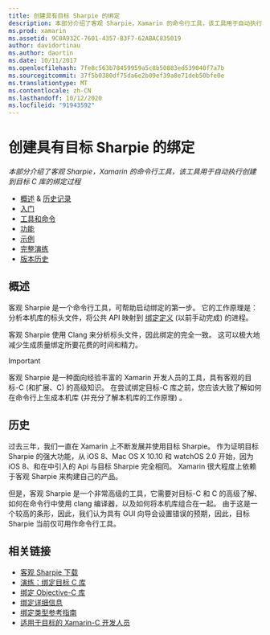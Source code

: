 ```yaml
---
title: 创建具有目标 Sharpie 的绑定
description: 本部分介绍了客观 Sharpie，Xamarin 的命令行工具，该工具用于自动执行创建到目标 C 库的绑定过程
ms.prod: xamarin
ms.assetid: 9C0A932C-7601-4357-B3F7-62ABAC835019
author: davidortinau
ms.author: daortin
ms.date: 10/11/2017
ms.openlocfilehash: 7fe8c563b78459959a5c8b50883ed539040f7a7b
ms.sourcegitcommit: 37f5b0380df75da6e2b09ef39a8e71deb50bfe0e
ms.translationtype: MT
ms.contentlocale: zh-CN
ms.lasthandoff: 10/12/2020
ms.locfileid: "91943592"
---
```

# <a name="creating-bindings-with-objective-sharpie"></a>创建具有目标 Sharpie 的绑定

_本部分介绍了客观 Sharpie，Xamarin 的命令行工具，该工具用于自动执行创建到目标 C 库的绑定过程_

- [概述](#overview)  & [历史记录](#history)
- [入门](get-started.md)
- [工具和命令](tools.md)
- [功能](platform/index.md)
- [示例](examples/index.md)
- [完整演练](~/ios/platform/binding-objective-c/walkthrough.md)
- [版本历史](releases.md)

## <a name="overview"></a>概述

客观 Sharpie 是一个命令行工具，可帮助启动绑定的第一步。
它的工作原理是：分析本机库的标头文件，将公共 API 映射到 [绑定定义](~/cross-platform/macios/binding/objective-c-libraries.md#The_API_definition_file) (以前手动完成) 的进程。

客观 Sharpie 使用 Clang 来分析标头文件，因此绑定的完全一致。 这可以极大地减少生成质量绑定所要花费的时间和精力。

> [!IMPORTANT]
> 客观 Sharpie 是一种面向经验丰富的 Xamarin 开发人员的工具，具有客观的目标-C (和扩展、C) 的高级知识。 在尝试绑定目标-C 库之前，您应该大致了解如何在命令行上生成本机库 (并充分了解本机库的工作原理) 。

## <a name="history"></a>历史

过去三年，我们一直在 Xamarin 上不断发展并使用目标 Sharpie。 作为证明目标 Sharpie 的强大功能，从 iOS 8、Mac OS X 10.10 和 watchOS 2.0 开始，因为 iOS 8、和在中引入的 Api 与目标 Sharpie 完全相同。 Xamarin 很大程度上依赖于客观 Sharpie 来构建自己的产品。

但是，客观 Sharpie 是一个非常高级的工具，它需要对目标-C 和 C 的高级了解、如何在命令行中使用 clang 编译器，以及如何将本机库组合在一起。 由于这是一个较高的条形，因此，我们认为具有 GUI 向导会设置错误的预期，因此，目标 Sharpie 当前仅可用作命令行工具。

## <a name="related-links"></a>相关链接

- [客观 Sharpie 下载](https://aka.ms/objective-sharpie)
- [演练：绑定目标 C 库](~/ios/platform/binding-objective-c/walkthrough.md)
- [绑定 Objective-C 库](~/cross-platform/macios/binding/objective-c-libraries.md)
- [绑定详细信息](~/cross-platform/macios/binding/overview.md)
- [绑定类型参考指南](~/cross-platform/macios/binding/binding-types-reference.md)
- [适用于目标的 Xamarin-C 开发人员](~/ios/get-started/objective-c-developers/index.md)
